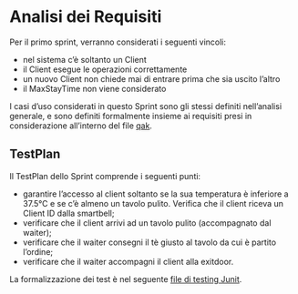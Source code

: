 # Analisi dei Requisiti

Per il primo sprint, verranno considerati i seguenti vincoli:
*   nel sistema c’è soltanto un Client 
*   il Client esegue le operazioni correttamente 
*   un nuovo Client non chiede mai di entrare prima che sia uscito l’altro
*   il MaxStayTime non viene considerato

I casi d’uso considerati in questo Sprint sono gli stessi definiti nell’analisi generale, e sono definiti formalmente insieme ai requisiti presi in considerazione all’interno del file [qak](analisi.qak).

## TestPlan
Il TestPlan dello Sprint comprende i seguenti punti:
*   garantire l’accesso al client soltanto se la sua temperatura è inferiore a 37.5°C e se c’è almeno un tavolo pulito. Verifica che il client riceva un Client ID dalla smartbell;
*   verificare che il client arrivi ad un tavolo pulito (accompagnato dal waiter);
*   verificare che il waiter consegni il tè giusto al tavolo da cui è partito l’ordine;
*   verificare che il waiter accompagni il client alla exitdoor.

La formalizzazione dei test è nel seguente [file di testing Junit](TearoomTest.kt).
